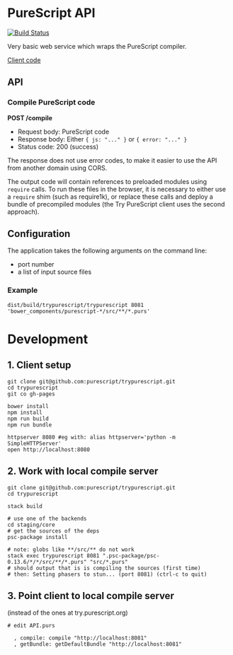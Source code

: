 # PureScript API

[![Build Status](https://api.travis-ci.org/purescript/trypurescript.svg?branch=master)](http://travis-ci.org/purescript/trypurescript)

Very basic web service which wraps the PureScript compiler.

[Client code](https://github.com/purescript/trypurescript/tree/gh-pages)

## API

### Compile PureScript code

**POST /compile**

- Request body: PureScript code
- Response body: Either `{ js: "..." }` or `{ error: "..." }`
- Status code: 200 (success)

The response does not use error codes, to make it easier to use the API from another domain using CORS.

The output code will contain references to preloaded modules using `require` calls. To run these files in the browser, it is necessary to either use a `require` shim (such as require1k), or replace these calls and deploy a bundle of precompiled modules (the Try PureScript client uses the second approach).

## Configuration

The application takes the following arguments on the command line:

- port number
- a list of input source files

### Example

    dist/build/trypurescript/trypurescript 8081 'bower_components/purescript-*/src/**/*.purs'
    
# Development

## 1. Client setup

```
git clone git@github.com:purescript/trypurescript.git
cd trypurescript
git co gh-pages

bower install
npm install
npm run build
npm run bundle

httpserver 8080 #eg with: alias httpserver='python -m SimpleHTTPServer'
open http://localhost:8080
```

## 2. Work with local compile server

```
git clone git@github.com:purescript/trypurescript.git
cd trypurescript

stack build

# use one of the backends
cd staging/core
# get the sources of the deps
psc-package install

# note: globs like **/src/** do not work
stack exec trypurescript 8081 ".psc-package/psc-0.13.6/*/*/src/**/*.purs" "src/*.purs"
# should output that is is compiling the sources (first time)
# then: Setting phasers to stun... (port 8081) (ctrl-c to quit)
```

## 3. Point client to local compile server

(instead of the ones at try.purescript.org)
```
# edit API.purs

  , compile: compile "http://localhost:8081"
  , getBundle: getDefaultBundle "http://localhost:8081"

```
